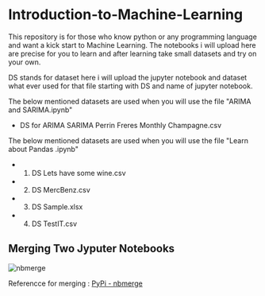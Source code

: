 # Introduction-to-Machine-Learning
This repository is for those who know python or any programming language and want a kick start to Machine Learning. The notebooks i will upload here are precise for you to learn and after learning take small datasets and try on your own.

DS stands for dataset here i will upload the jupyter notebook and dataset what ever used for that file starting with DS and name of jupyter notebook.

The below mentioned datasets are used when you will use the file "ARIMA and SARIMA.ipynb"

-  DS for ARIMA SARIMA Perrin Freres Monthly Champagne.csv

The below mentioned datasets are used when you will use the file "Learn about Pandas .ipynb"

- 1. DS Lets have some wine.csv
- 2. DS MercBenz.csv
- 3. DS Sample.xlsx
- 4. DS TestIT.csv

## Merging Two Jyputer Notebooks 

![nbmerge](https://user-images.githubusercontent.com/55132850/150506371-99cd4255-156d-4777-af8e-86d796badc9c.PNG)

Referencce for merging : [PyPi - nbmerge](https://pypi.org/project/nbmerge/)
